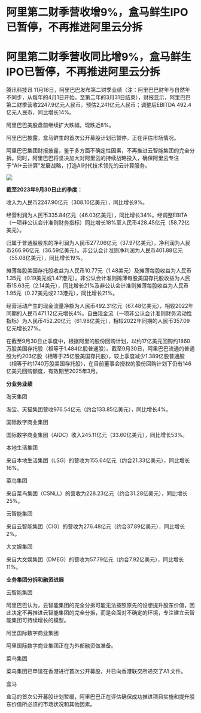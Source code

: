 # 阿里第二财季营收增9%，盒马鲜生IPO已暂停，不再推进阿里云分拆

# 阿里第二财季营收同比增9%，盒马鲜生IPO已暂停，不再推进阿里云分拆

腾讯科技讯
11月16日，阿里巴巴发布第二财季业绩（注：阿里巴巴财年与自然年不同步，从每年的4月1日开始，至第二年的3月31日结束），财报显示，阿里巴巴第二财季营收2247.9亿元人民币，预估2,241亿元人民币；调整后EBITDA
492.4亿元人民币，同比增长14%。

阿里巴巴美股盘前继续扩大跌幅，现跌近8%。

阿里巴巴披露，盒马鲜生的首次公开募股计划已暂停，正在评估市场情况。

阿里巴巴集团财报披露，鉴于多方面不确定性因素，不再推进云智能集团的完全分拆。同时，阿里巴巴将坚决加大对阿里云的持续战略投入，确保阿里云专注于“AI+云计算”发展战略，打造AI时代技术领先的云计算服务。

![](https://inews.gtimg.com/news_bt/O0v9qlgO_7T7fEGFsLh5ldBSyEaOaNb6r1OPrfuRmnJtAAA/1000)

**截至2023年9月30日止的季度：**

收入为人民币2247.90亿元（308.10亿美元），同比增长9%。

经营利润为人民币335.84亿元（46.03亿美元），同比增长34%。经调整EBITA（一项非公认会计准则财务指标）同比增长18%至人民币428.45亿元（58.72亿美元）。

归属于普通股股东的净利润为人民币277.06亿元（37.97亿美元），净利润为人民币266.96亿元（36.59亿美元）。非公认会计准则净利润为人民币401.88亿元（55.08亿美元），同比增长19%。

摊薄每股美国存托股收益为人民币10.77元（1.48美元）及摊薄每股收益为人民币1.35元（0.19美元或1.47港元）。非公认会计准则摊薄每股美国存托股收益为人民币15.63元（2.14美元），同比增长21%及非公认会计准则摊薄每股收益为人民币1.95元（0.27美元或2.13港元），同比增长21%。

经营活动产生的现金流量净额为人民币492.31亿元（67.48亿美元），相较2022年同期的人民币471.12亿元增长4%。自由现金流（一项非公认会计准则财务流动性指标）为人民币452.20亿元（61.98亿美元），相较2022年同期的人民币357.09亿元增长27%。

在截至9月30日止季度中，根据阿里的股份回购计划，以约17亿美元回购约1860万股美国存托股（相等于1.484亿股普通股）。截至9月30日，阿里巴巴流通的普通股为约203亿股（相等于25亿股美国存托股），较上季度减少1.389亿股普通股（相等于约1740万股美国存托股），在目前董事会授权的股份回购计划下仍有146亿美元回购额度，有效期至2025年3月。

**分业务业绩**

淘天集团

淘宝、天猫集团营收976.54亿元（约合133.85亿美元），同比增长4%。

国际数字商业集团

国际数字商业集团（AIDC）收入245.11亿元（33.60亿美元），同比增长53%。

本地生活集团

来自本地生活集团（LSG）的营收为155.64亿元（约合21.33亿美元），同比增长16%。

菜鸟集团

来自菜鸟集团（CSNLL）的营收为228.23亿元（约合31.28亿美元），同比增长25%。

云智能集团

来自云智能集团（CIG）的营收为276.48亿元（约合37.89亿美元），同比增长2%。

大文娱集团

来自大文娱集团（DMEG）的营收为57.79亿元（约合7.92亿美元），同比增长11%。

**业务集团分拆和融资进展**

云智能集团

阿里巴巴认为，云智能集团的完全分拆可能无法按照原先的设想提升股东价值，因此决定不再推进云智能集团的完全分拆，而是会面对不确定的环境，专注建立云智能集团可持续增长的模型。

阿里国际数字商业集团

阿里国际数字商业集团正在为外部融资做准备。

菜鸟集团

菜鸟集团已申请在香港进行首次公开募股，并已向香港联交所递交了A1 文件。

盒马

盒马的首次公开募股计划暂缓，阿里巴巴正在评估确保成功推进项目实施和提升股东价值所必须的市场状况和其他因素。

